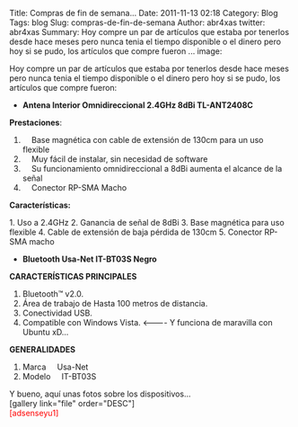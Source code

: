 Title: Compras de fin de semana...
Date: 2011-11-13 02:18
Category: Blog
Tags: blog
Slug: compras-de-fin-de-semana
Author: abr4xas 
twitter: abr4xas
Summary: Hoy compre un par de artículos que estaba por tenerlos desde hace meses pero nunca tenia el tiempo disponible o el dinero pero hoy si se pudo, los artículos que compre fueron ...
image: 




Hoy compre un par de artículos que estaba por tenerlos desde hace meses
pero nunca tenia el tiempo disponible o el dinero pero hoy si se pudo,
los artículos que compre fueron:

-   **Antena Interior Omnidireccional 2.4GHz 8dBi TL-ANT2408C**

**Prestaciones**:

1.      Base magnética con cable de extensión de 130cm para un uso
    flexible
2.      Muy fácil de instalar, sin necesidad de software
3.      Su funcionamiento omnidireccional a 8dBi aumenta el alcance de
    la señal
4.      Conector RP-SMA Macho

**Características:<!--more-->**

<div>
1.  Uso a 2.4GHz
2.  Ganancia de señal de 8dBi
3.  Base magnética para uso flexible
4.  Cable de extensión de baja pérdida de 130cm
5.  Conector RP-SMA macho

-   **Bluetooth Usa-Net IT-BT03S Negro**

**CARACTERÍSTICAS PRINCIPALES**

1.  Bluetooth™ v2.0.
2.  Área de trabajo de Hasta 100 metros de distancia.
3.  Conectividad USB.
4.  Compatible con Windows Vista. \<---- Y funciona de maravilla con
    Ubuntu xD...

**GENERALIDADES**

1.  Marca     Usa-Net
2.  Modelo     IT-BT03S

</div>
<div>
Y bueno, aquí unas fotos sobre los dispositivos...

</div>
<div>
[gallery link="file" order="DESC"]

</div>
<div>
<span style="color: #ff0000;">[adsenseyu1]</span>

</div>

